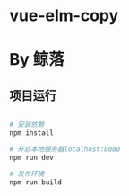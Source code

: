 # vue-elm-copy

# By 鲸落

## 项目运行
 ``` bash

# 安装依赖
npm install

# 开启本地服务器localhost:8080
npm run dev

# 发布环境
npm run build
```